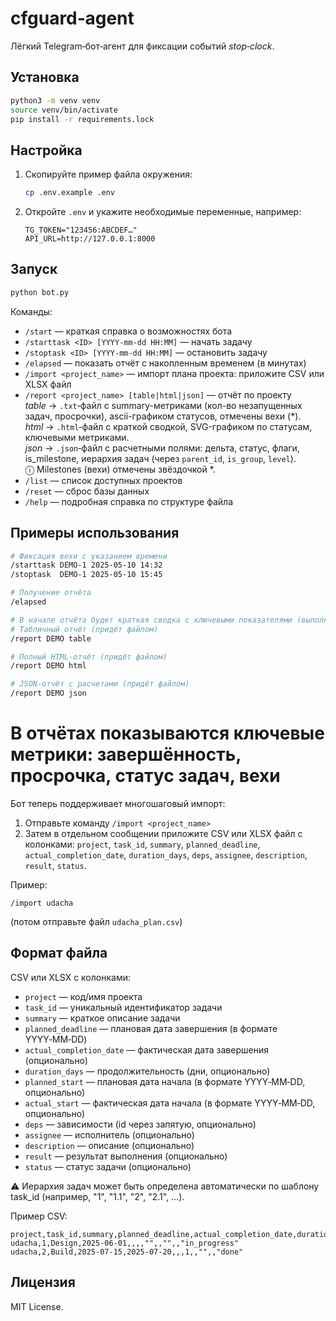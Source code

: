 # cfguard‑agent

Лёгкий Telegram‑бот‑агент для фиксации событий *stop‑clock*.

## Установка

```bash
python3 -m venv venv
source venv/bin/activate
pip install -r requirements.lock
```

## Настройка

1. Скопируйте пример файла окружения:
   ```bash
   cp .env.example .env
   ```
2. Откройте `.env` и укажите необходимые переменные, например:
   ```env
   TG_TOKEN="123456:ABCDEF…"
   API_URL=http://127.0.0.1:8000
   ```

## Запуск

```bash
python bot.py
```

Команды:
* `/start` — краткая справка о возможностях бота
* `/starttask <ID> [YYYY‑mm‑dd HH:MM]` — начать задачу
* `/stoptask <ID> [YYYY‑mm‑dd HH:MM]` — остановить задачу
* `/elapsed` — показать отчёт с накопленным временем (в минутах)
* `/import <project_name>` — импорт плана проекта: приложите CSV или XLSX файл
* `/report <project_name> [table|html|json]` — отчёт по проекту  
  *table* → `.txt`‑файл с summary-метриками (кол-во незапущенных задач, просрочки), ascii-графиком статусов, отмечены вехи (*).  
*html*  → `.html`‑файл с краткой сводкой, SVG-графиком по статусам, ключевыми метриками.  
  *json*  → `.json`‑файл с расчетными полями: дельта, статус, флаги, is_milestone, иерархия задач (через `parent_id`, `is_group`, `level`).  
  ⓘ Milestones (вехи) отмечены звёздочкой *.
* `/list` — список доступных проектов
* `/reset` — сброс базы данных
* `/help` — подробная справка по структуре файла

## Примеры использования

```bash
# Фиксация вехи с указанием времени
/starttask DEMO-1 2025-05-10 14:32
/stoptask  DEMO-1 2025-05-10 15:45

# Получение отчёта
/elapsed
```

```bash
# В начале отчёта будет краткая сводка с ключевыми показателями (выполнено, в работе, не начато, просрочено)
# Табличный отчёт (придёт файлом)
/report DEMO table

# Полный HTML‑отчёт (придёт файлом)
/report DEMO html

# JSON-отчёт с расчетами (придёт файлом)
/report DEMO json
```

# В отчётах показываются ключевые метрики: завершённость, просрочка, статус задач, вехи

Бот теперь поддерживает многошаговый импорт:
1. Отправьте команду `/import <project_name>`
2. Затем в отдельном сообщении приложите CSV или XLSX файл с колонками:
   `project`, `task_id`, `summary`, `planned_deadline`, `actual_completion_date`, `duration_days`, `deps`, `assignee`, `description`, `result`, `status`.

Пример:
```
/import udacha
```
(потом отправьте файл `udacha_plan.csv`)

## Формат файла

CSV или XLSX с колонками:
- `project` — код/имя проекта
- `task_id` — уникальный идентификатор задачи
- `summary` — краткое описание задачи
- `planned_deadline` — плановая дата завершения (в формате YYYY‑MM‑DD)
- `actual_completion_date` — фактическая дата завершения (опционально)
- `duration_days` — продолжительность (дни, опционально)
- `planned_start` — плановая дата начала (в формате YYYY‑MM‑DD, опционально)
- `actual_start` — фактическая дата начала (в формате YYYY‑MM‑DD, опционально)
- `deps` — зависимости (id через запятую, опционально)
- `assignee` — исполнитель (опционально)
- `description` — описание (опционально)
- `result` — результат выполнения (опционально)
- `status` — статус задачи (опционально)

⚠️ Иерархия задач может быть определена автоматически по шаблону task_id (например, "1", "1.1", "2", "2.1", …).

Пример CSV:
```
project,task_id,summary,planned_deadline,actual_completion_date,duration_days,deps,assignee,description,result,status
udacha,1,Design,2025-06-01,,,,"",,"",,"in_progress"
udacha,2,Build,2025-07-15,2025-07-20,,,1,,"",,"done"
```

## Лицензия

MIT License.
